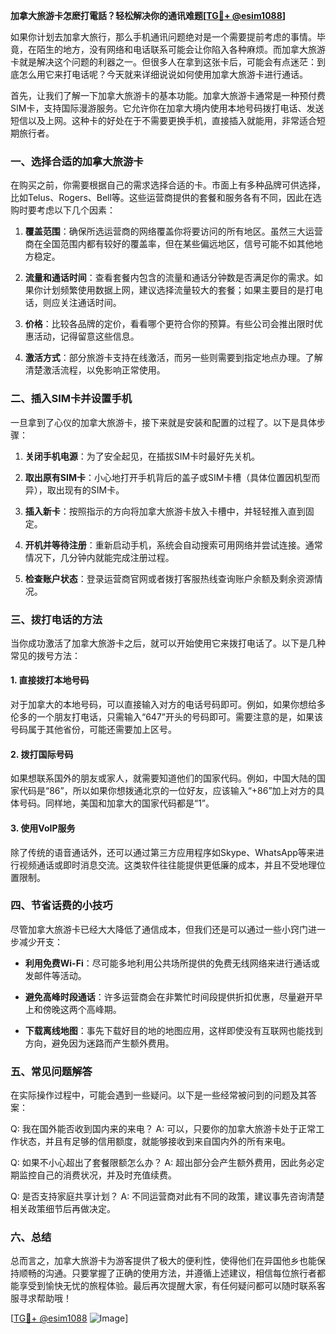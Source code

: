 **加拿大旅游卡怎麽打電話？轻松解决你的通讯难题[[TG💪+ @esim1088](https://t.me/s/esim1088)]**

如果你计划去加拿大旅行，那么手机通讯问题绝对是一个需要提前考虑的事情。毕竟，在陌生的地方，没有网络和电话联系可能会让你陷入各种麻烦。而加拿大旅游卡就是解决这个问题的利器之一。但很多人在拿到这张卡后，可能会有点迷茫：到底怎么用它来打电话呢？今天就来详细说说如何使用加拿大旅游卡进行通话。

首先，让我们了解一下加拿大旅游卡的基本功能。加拿大旅游卡通常是一种预付费SIM卡，支持国际漫游服务。它允许你在加拿大境内使用本地号码拨打电话、发送短信以及上网。这种卡的好处在于不需要更换手机，直接插入就能用，非常适合短期旅行者。

### **一、选择合适的加拿大旅游卡**

在购买之前，你需要根据自己的需求选择合适的卡。市面上有多种品牌可供选择，比如Telus、Rogers、Bell等。这些运营商提供的套餐和服务各有不同，因此在选购时要考虑以下几个因素：

1. **覆盖范围**：确保所选运营商的网络覆盖你将要访问的所有地区。虽然三大运营商在全国范围内都有较好的覆盖率，但在某些偏远地区，信号可能不如其他地方稳定。
   
2. **流量和通话时间**：查看套餐内包含的流量和通话分钟数是否满足你的需求。如果你计划频繁使用数据上网，建议选择流量较大的套餐；如果主要目的是打电话，则应关注通话时间。
   
3. **价格**：比较各品牌的定价，看看哪个更符合你的预算。有些公司会推出限时优惠活动，记得留意这些信息。

4. **激活方式**：部分旅游卡支持在线激活，而另一些则需要到指定地点办理。了解清楚激活流程，以免影响正常使用。

### **二、插入SIM卡并设置手机**

一旦拿到了心仪的加拿大旅游卡，接下来就是安装和配置的过程了。以下是具体步骤：

1. **关闭手机电源**：为了安全起见，在插拔SIM卡时最好先关机。
   
2. **取出原有SIM卡**：小心地打开手机背后的盖子或SIM卡槽（具体位置因机型而异），取出现有的SIM卡。
   
3. **插入新卡**：按照指示的方向将加拿大旅游卡放入卡槽中，并轻轻推入直到固定。
   
4. **开机并等待注册**：重新启动手机，系统会自动搜索可用网络并尝试连接。通常情况下，几分钟内就能完成注册过程。

5. **检查账户状态**：登录运营商官网或者拨打客服热线查询账户余额及剩余资源情况。

### **三、拨打电话的方法**

当你成功激活了加拿大旅游卡之后，就可以开始使用它来拨打电话了。以下是几种常见的拨号方法：

#### **1. 直接拨打本地号码**
对于加拿大的本地号码，可以直接输入对方的电话号码即可。例如，如果你想给多伦多的一个朋友打电话，只需输入“647”开头的号码即可。需要注意的是，如果该号码属于其他省份，可能还需要加上区号。

#### **2. 拨打国际号码**
如果想联系国外的朋友或家人，就需要知道他们的国家代码。例如，中国大陆的国家代码是“86”，所以如果你想拨通北京的一位好友，应该输入“+86”加上对方的具体号码。同样地，美国和加拿大的国家代码都是“1”。

#### **3. 使用VoIP服务**
除了传统的语音通话外，还可以通过第三方应用程序如Skype、WhatsApp等来进行视频通话或即时消息交流。这类软件往往能提供更低廉的成本，并且不受地理位置限制。

### **四、节省话费的小技巧**

尽管加拿大旅游卡已经大大降低了通信成本，但我们还是可以通过一些小窍门进一步减少开支：

- **利用免费Wi-Fi**：尽可能多地利用公共场所提供的免费无线网络来进行通话或发邮件等活动。
  
- **避免高峰时段通话**：许多运营商会在非繁忙时间段提供折扣优惠，尽量避开早上和傍晚这两个高峰期。
  
- **下载离线地图**：事先下载好目的地的地图应用，这样即使没有互联网也能找到方向，避免因为迷路而产生额外费用。

### **五、常见问题解答**

在实际操作过程中，可能会遇到一些疑问。以下是一些经常被问到的问题及其答案：

Q: 我在国外能否收到国内来的来电？
A: 可以，只要你的加拿大旅游卡处于正常工作状态，并且有足够的信用额度，就能够接收到来自国内外的所有来电。

Q: 如果不小心超出了套餐限额怎么办？
A: 超出部分会产生额外费用，因此务必定期监控自己的消费状况，并及时充值续费。

Q: 是否支持家庭共享计划？
A: 不同运营商对此有不同的政策，建议事先咨询清楚相关政策细节后再做决定。

### **六、总结**

总而言之，加拿大旅游卡为游客提供了极大的便利性，使得他们在异国他乡也能保持顺畅的沟通。只要掌握了正确的使用方法，并遵循上述建议，相信每位旅行者都能享受到愉快无忧的旅程体验。最后再次提醒大家，有任何疑问都可以随时联系客服寻求帮助哦！

[[TG💪+ @esim1088](https://t.me/s/esim1088) ![Image](https://i.postimg.cc/4NQfJmqS/Snipaste-2025-05-13-00-14-12.png)]